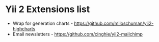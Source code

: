 # Yii 2 Extensions list

- Wrap for generation charts - https://github.com/miloschuman/yii2-highcharts
- Email newsletters - https://github.com/cinghie/yii2-mailchimp
